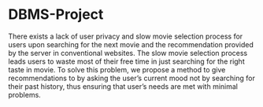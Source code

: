 # DBMS-Project
There exists a lack of user privacy and slow movie selection process for users upon searching for the next movie
and the recommendation provided by the server in conventional websites. The slow movie selection process leads
users to waste most of their free time in just searching for the right taste in movie. To solve this problem, we propose
a method to give recommendations to by asking the user’s current mood not by searching for their past history, thus
ensuring that user’s needs are met with minimal problems. 
